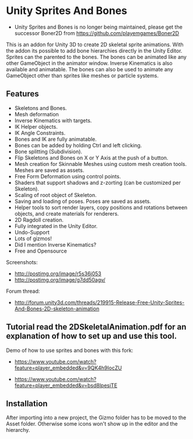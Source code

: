 Unity Sprites And Bones
=======================

* Unity Sprites and Bones is no longer being maintained, please get the successor Boner2D from https://github.com/playemgames/Boner2D

This is an addon for Unity 3D to create 2D skeletal sprite animations. With the addon its possible to add bone hierarchies directly in the Unity Editor. Sprites can the parented to the bones. The bones can be animated like any other GameObject in the animator window. Inverse Kinematics is also available and animatable. The bones can also be used to animate any GameObject other than sprites like meshes or particle systems.

## Features

* Skeletons and Bones.
* Mesh deformation
* Inverse Kinematics with targets.
* IK Helper objects.
* IK Angle Constraints.
* Bones and IK are fully animatable.
* Bones can be added by holding Ctrl and left clicking.
* Bone splitting (Subdivision).
* Flip Skeletons and Bones on X or Y Axis at the push of a button.
* Mesh creation for Skinnable Meshes using custom mesh creation tools.  Meshes are saved as assets.
* Free Form Deformation using control points.
* Shaders that support shadows and z-zorting (can be customized per Skeleton).
* Scaling of root object of Skeleton.
* Saving and loading of poses. Poses are saved as assets.
* Helper tools to sort render layers, copy positions and rotations between objects, and create materials for renderers.
* 2D Ragdoll creation.
* Fully integrated in the Unity Editor.
* Undo-Support
* Lots of gizmos!
* Did I mention Inverse Kinematics?
* Free and Opensource


Screenshots: 
* http://postimg.org/image/r5s36j053
* http://postimg.org/image/g7dd50agv/

Forum thread:
* http://forum.unity3d.com/threads/219915-Release-Free-Unity-Sprites-And-Bones-2D-skeleton-animation


## Tutorial read the 2DSkeletalAnimation.pdf for an explanation of how to set up and use this tool.


Demo of how to use sprites and bones with this fork:

* https://www.youtube.com/watch?feature=player_embedded&v=9QK4h9IocZU

* https://www.youtube.com/watch?feature=player_embedded&v=bsd8lpesiTE


## Installation
After importing into a new project, the Gizmo folder has to be moved to the Asset folder. Otherwise some icons won't show up in the editor and the hierarchy.
